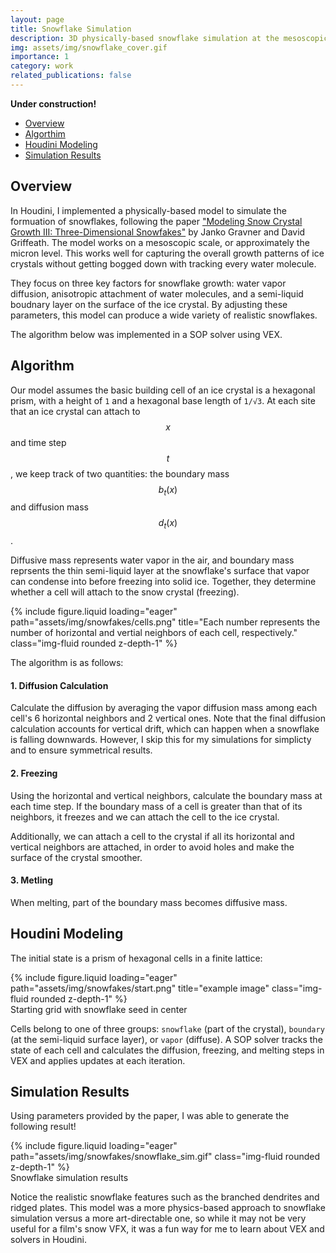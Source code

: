 ```yaml
---
layout: page
title: Snowflake Simulation
description: 3D physically-based snowflake simulation at the mesoscopic scale, implemented in Houdini using VEX.
img: assets/img/snowflake_cover.gif
importance: 1
category: work
related_publications: false
---
```


<!-- Include MathJax -->
<script type="text/javascript" async
  src="https://cdn.jsdelivr.net/npm/mathjax@3/es5/tex-mml-chtml.js">
</script>

**Under construction!**

- [Overview](#overview)
- [Algorthim](#algorithm)
- [Houdini Modeling](#houdini-modeling)
- [Simulation Results](#simulation-results)

## Overview

In Houdini, I implemented a physically-based model to simulate the formuation of snowflakes, following the paper ["Modeling Snow Crystal Growth III: Three-Dimensional Snowfakes"](https://www.math.ucdavis.edu/~gravner/papers/h3l.pdf) by Janko Gravner and David Griffeath. The model works on a mesoscopic scale, or approximately the micron level. This works well for capturing the overall growth patterns of ice crystals without getting bogged down with tracking every water molecule.

They focus on three key factors for snowflake growth: water vapor diffusion, anisotropic attachment of water molecules, and a semi-liquid boudnary layer on the surface of the ice crystal. By adjusting these parameters, this model can produce a wide variety of realistic snowflakes.

The algorithm below was implemented in a SOP solver using VEX.

## Algorithm

Our model assumes the basic building cell of an ice crystal is a hexagonal prism, with a height of `1` and a hexagonal base length of `1/√3`. At each site that an ice crystal can attach to $$x$$ and time step $$t$$, we keep track of two quantities: the boundary mass $$b_t(x)$$ and diffusion mass $$d_t(x)$$.

Diffusive mass represents water vapor in the air, and boundary mass reprsents the thin semi-liquid layer at the snowflake's surface that vapor can condense into before freezing into solid ice. Together, they determine whether a cell will attach to the snow crystal (freezing).

<div class="row justify-content-center">
    <div class="col-6 mt-3 mt-md-0">
        {% include figure.liquid loading="eager" path="assets/img/snowfakes/cells.png" title="Each number represents the number of horizontal and vertial neighbors of each cell, respectively." class="img-fluid rounded z-depth-1" %}
    </div>
</div>

The algorithm is as follows:

#### 1. Diffusion Calculation 
Calculate the diffusion by averaging the vapor diffusion mass among each cell's 6 horizontal neighbors and 2 vertical ones. Note that the final diffusion calculation accounts for vertical drift, which can happen when a snowflake is falling downwards. However, I skip this for my simulations for simplicty and to ensure symmetrical results.
 
<!-- $$ d'_t(x) = \frac{1}{7} \sum_{y \in N^T_x} d^\circ_t(y) $$ -->
<!-- Calculate the vertical diffusion, give a slight anisotropic weight to vertical neighbors:  -->
<!-- $$ d''_t(x) = \frac{8}{14} d'_t(x) + \frac{3}{14} \sum_{\substack{y \in N^Z_x \\ y \ne x}} d'_t(y)$$ -->

<!-- The final diffusion step accounts for drift in the vertical direction, which happens if a snowflake is falling downwards: -->

<!-- $$ d'''_t(x) = (1 - \varphi (1 - a_t(x - e_3))) \cdot d''_t(x) + \varphi (1 - a_t(x + e_3)) \cdot d''_t(x + e_3) $$ -->

<!-- I use $$\varphi = 0$$ for my simulations for simplicty and to ensure symmetrical results. -->

#### 2. Freezing   
Using the horizontal and vertical neighbors, calculate the boundary mass at each time step. If the boundary mass of a cell is greater than that of its neighbors, it freezes and we can attach the cell to the ice crystal. 

Additionally, we can attach a cell to the crystal if all its horizontal and vertical neighbors are attached, in order to avoid holes and make the surface of the crystal smoother.
<!-- 
$$ n^T_t(x) = \min ( 3, \#\{ y \in N^T_x \mid a_t(y) = 1 \} ) $$
$$ n^Z_t(x) = \min ( 1, \#\{ y \in N^Z_x \mid a_t(y) = 1 \} ) $$ -->

<!-- We use those to calculate the boundary mass and diffusion mass: -->

<!-- $$ b'_t(x) = b^\circ_t(x) + (1 - \kappa(n^T_t(x), n^Z_t(x))) \cdot d^\circ_t(x) $$
$$ d'_t(x) = \kappa(n^T_t(x), n^Z_t(x)) \cdot d^\circ_t(x) $$ -->
<!-- 
If the boundary mass is greater than that of its neighbors, it freezes and we can attach the cell to the ice crystal:

$$ \text{If} b^\circ_t(x) \geq \beta(n^T_t(x), n^Z_t(x)) $$, then cell $$x$$ attaches. -->


#### 3. Metling  
When melting, part of the boundary mass becomes diffusive mass. 

<!-- $$ b'_t(x) = (1 - \mu(n^T_t(x), n^Z_t(x))) \cdot b^\circ_t(x) 
$$
$$ d'_t(x) = d^\circ_t(x) + \mu(n^T_t(x), n^Z_t(x)) \cdot b^\circ_t(x) 
$$ -->


## Houdini Modeling

The initial state is a prism of hexagonal cells in a finite lattice:

<div class="row justify-content-center">
    <div class="col-6 mt-3 mt-md-0">
        {% include figure.liquid loading="eager" path="assets/img/snowfakes/start.png" title="example image" class="img-fluid rounded z-depth-1" %}
    </div>
</div>
<div class="caption">
    Starting grid with snowflake seed in center
</div>

Cells belong to one of three groups: `snowflake` (part of the crystal), `boundary` (at the semi-liquid surface layer), or `vapor` (diffuse). A SOP solver tracks the state of each cell and calculates the diffusion, freezing, and melting steps in VEX and applies updates at each iteration.


## Simulation Results

Using parameters provided by the paper, I was able to generate the following result!

<div class="row justify-content-center">
    <div class="col-6 mt-3 mt-md-0">
        {% include figure.liquid loading="eager" path="assets/img/snowfakes/snowflake_sim.gif" class="img-fluid rounded z-depth-1" %}
    </div>
</div>
<div class="caption">
    Snowflake simulation results
</div>

Notice the realistic snowflake features such as the branched dendrites and ridged plates. This model was a more physics-based approach to snowflake simulation versus a more art-directable one, so while it may not be very useful for a film's snow VFX, it was a fun way for me to learn about VEX and solvers in Houdini.
